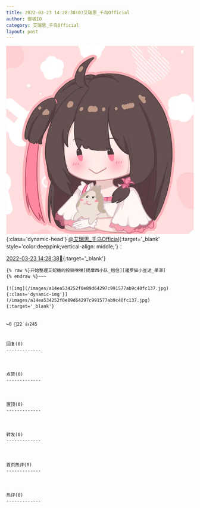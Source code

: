 ```yaml
---
title: 2022-03-23 14:28:38(0)艾瑞思_千鸟Official
author: 御坂IO
category: 艾瑞思_千鸟Official
layout: post
---
```


![img](/images/7e08840c56f251de28bdf766b647bd5fe9a5d50a.jpg){:class='dynamic-head'}
[@艾瑞思_千鸟Official](https://space.bilibili.com/1090010845/dynamic){:target='_blank' style='color:deeppink;vertical-align: middle;'}：

[2022-03-23 14:28:38🔗](https://t.bilibili.com/640716856162779143){:target='_blank'}

~~~
{% raw %}开始整理艾妃糖的投稿嘿嘿[提摩西小队_抱住][暹罗猫小豆泥_呆滞]
{% endraw %}~~~

[![img](/images/a14ea534252f0e89d64297c991577ab9c40fc137.jpg){:class='dynamic-img'}](/images/a14ea534252f0e89d64297c991577ab9c40fc137.jpg){:target='_blank'}


↪️0 💬22 👍245


回复(0)
-------------



点赞(0)
-------------



置顶(0)
-------------



转发(0)
-------------



首页热评(0)
-------------



热评(0)
-------------



